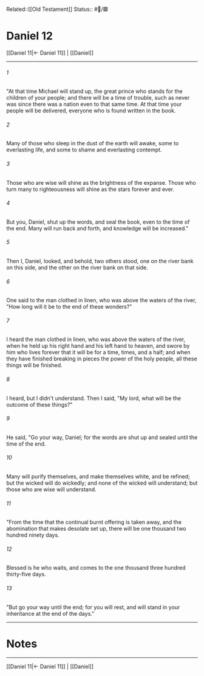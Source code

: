 Related::[[Old Testament]]
Status:: #📖/🟥
# Daniel 12

[[Daniel 11|← Daniel 11]] | [[Daniel]]
***



###### 1 
"At that time Michael will stand up, the great prince who stands for the children of your people; and there will be a time of trouble, such as never was since there was a nation even to that same time. At that time your people will be delivered, everyone who is found written in the book. 

###### 2 
Many of those who sleep in the dust of the earth will awake, some to everlasting life, and some to shame and everlasting contempt. 

###### 3 
Those who are wise will shine as the brightness of the expanse. Those who turn many to righteousness will shine as the stars forever and ever. 

###### 4 
But you, Daniel, shut up the words, and seal the book, even to the time of the end. Many will run back and forth, and knowledge will be increased." 

###### 5 
Then I, Daniel, looked, and behold, two others stood, one on the river bank on this side, and the other on the river bank on that side. 

###### 6 
One said to the man clothed in linen, who was above the waters of the river, "How long will it be to the end of these wonders?" 

###### 7 
I heard the man clothed in linen, who was above the waters of the river, when he held up his right hand and his left hand to heaven, and swore by him who lives forever that it will be for a time, times, and a half; and when they have finished breaking in pieces the power of the holy people, all these things will be finished. 

###### 8 
I heard, but I didn't understand. Then I said, "My lord, what will be the outcome of these things?" 

###### 9 
He said, "Go your way, Daniel; for the words are shut up and sealed until the time of the end. 

###### 10 
Many will purify themselves, and make themselves white, and be refined; but the wicked will do wickedly; and none of the wicked will understand; but those who are wise will understand. 

###### 11 
"From the time that the continual burnt offering is taken away, and the abomination that makes desolate set up, there will be one thousand two hundred ninety days. 

###### 12 
Blessed is he who waits, and comes to the one thousand three hundred thirty-five days. 

###### 13 
"But go your way until the end; for you will rest, and will stand in your inheritance at the end of the days."

---
# Notes


***
[[Daniel 11|← Daniel 11]] | [[Daniel]]
